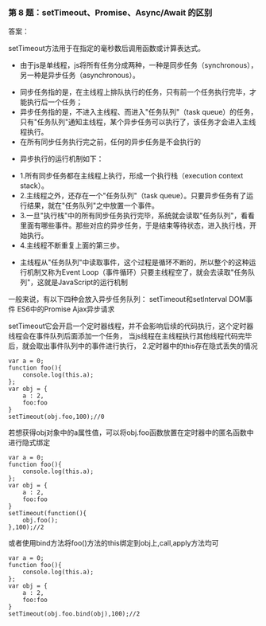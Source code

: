 ### 第 8 题：setTimeout、Promise、Async/Await 的区别

答案：

setTimeout方法用于在指定的毫秒数后调用函数或计算表达式。
- 由于js是单线程，js将所有任务分成两种，一种是同步任务（synchronous），另一种是异步任务（asynchronous）。
* 同步任务指的是，在主线程上排队执行的任务，只有前一个任务执行完毕，才能执行后一个任务；
* 异步任务指的是，不进入主线程、而进入"任务队列"（task queue）的任务，只有"任务队列"通知主线程，某个异步任务可以执行了，该任务才会进入主线程执行。
* 在所有同步任务执行完之前，任何的异步任务是不会执行的
- 异步执行的运行机制如下：
* 1.所有同步任务都在主线程上执行，形成一个执行栈（execution context stack）。
* 2.主线程之外，还存在一个"任务队列"（task queue）。只要异步任务有了运行结果，就在"任务队列"之中放置一个事件。
* 3.一旦"执行栈"中的所有同步任务执行完毕，系统就会读取"任务队列"，看看里面有哪些事件。那些对应的异步任务，于是结束等待状态，进入执行栈，开始执行。
* 4.主线程不断重复上面的第三步。
- 主线程从"任务队列"中读取事件，这个过程是循环不断的，所以整个的这种运行机制又称为Event Loop（事件循环）只要主线程空了，就会去读取"任务队列"，这就是JavaScript的运行机制

一般来说，有以下四种会放入异步任务队列：
setTimeout和setlnterval
DOM事件
ES6中的Promise
Ajax异步请求

setTimeout它会开启一个定时器线程，并不会影响后续的代码执行，这个定时器线程会在事件队列后面添加一个任务，
当js线程在主线程执行其他线程代码完毕后，就会取出事件队列中的事件进行执行，
2.定时器中的this存在隐式丢失的情况
```
var a = 0;
function foo(){
    console.log(this.a);
};
var obj = {
    a : 2,
    foo:foo
}
setTimeout(obj.foo,100);//0
```
若想获得obj对象中的a属性值，可以将obj.foo函数放置在定时器中的匿名函数中进行隐式绑定
```
var a = 0;
function foo(){
    console.log(this.a);
};
var obj = {
    a : 2,
    foo:foo
}
setTimeout(function(){
    obj.foo();
},100);//2
```
或者使用bind方法将foo()方法的this绑定到obj上,call,apply方法均可
```
var a = 0;
function foo(){
    console.log(this.a);
};
var obj = {
    a : 2,
    foo:foo
}
setTimeout(obj.foo.bind(obj),100);//2
```
